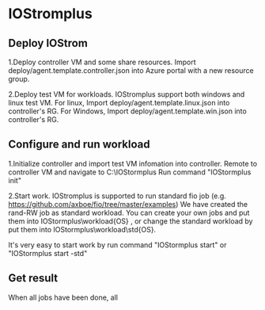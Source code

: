 # IOStromplus
Deploy IOStrom
------------------------------------------------------------------------------------------------------
1.Deploy controller VM and some share resources.
Import deploy/agent.template.controller.json into Azure portal with a new resource group.

2.Deploy test VM for workloads.
IOStromplus support both windows and linux test VM.
For linux,
Import deploy/agent.template.linux.json into controller's RG.
For Windows,
Import deploy/agent.template.win.json into controller's RG.

Configure and run workload
------------------------------------------------------------------------------------------------------
1.Initialize controller and import test VM infomation into controller.
Remote to controller VM and navigate to C:\IOStormplus
Run command "IOStormplus init"

2.Start work.
IOStromplus is supported to run standard fio job (e.g. https://github.com/axboe/fio/tree/master/examples)
We have created the rand-RW job as standard workload.
You can create your own jobs and put them into IOStormplus\workload\{OS} , or change the standard workload by put them into IOStormplus\workload\std\{OS}.

It's very easy to start work by run command "IOStormplus start" or "IOStormplus start -std"

Get result
------------------------------------------------------------------------------------------------------
When all jobs have been done, all 
